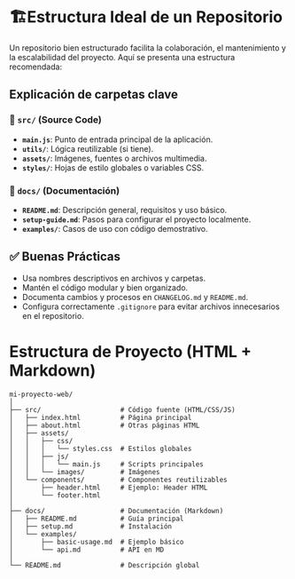 

# 🏗️Estructura Ideal de un Repositorio

Un repositorio bien estructurado facilita la colaboración, el mantenimiento y la escalabilidad del proyecto. Aquí se presenta una estructura recomendada:
## Explicación de carpetas clave

### 📁 `src/` (Source Code)
- **`main.js`**: Punto de entrada principal de la aplicación.
- **`utils/`**: Lógica reutilizable (si tiene).
- **`assets/`**: Imágenes, fuentes o archivos multimedia.
- **`styles/`**: Hojas de estilo globales o variables CSS.

### 📁 `docs/` (Documentación)
- **`README.md`**: Descripción general, requisitos y uso básico.
- **`setup-guide.md`**: Pasos para configurar el proyecto localmente.
- **`examples/`**: Casos de uso con código demostrativo.



## ✅ Buenas Prácticas
- Usa nombres descriptivos en archivos y carpetas.
- Mantén el código modular y bien organizado.
- Documenta cambios y procesos en `CHANGELOG.md` y `README.md`.
- Configura correctamente `.gitignore` para evitar archivos innecesarios en el repositorio.

# Estructura de Proyecto (HTML + Markdown)

```plaintext
mi-proyecto-web/
│
├── src/                    # Código fuente (HTML/CSS/JS)
│   ├── index.html          # Página principal
│   ├── about.html          # Otras páginas HTML
│   ├── assets/
│   │   ├── css/
│   │   │   └── styles.css  # Estilos globales
│   │   ├── js/
│   │   │   └── main.js     # Scripts principales
│   │   └── images/         # Imágenes
│   └── components/         # Componentes reutilizables
│       ├── header.html     # Ejemplo: Header HTML
│       └── footer.html
│
├── docs/                   # Documentación (Markdown)
│   ├── README.md           # Guía principal
│   ├── setup.md            # Instalación
│   └── examples/
│       ├── basic-usage.md  # Ejemplo básico
│       └── api.md          # API en MD
│
└── README.md               # Descripción global
```